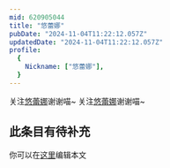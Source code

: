 ```yaml
---
mid: 620905044
title: "悠蕾娜"
pubDate: "2024-11-04T11:22:12.057Z"
updatedDate: "2024-11-04T11:22:12.057Z"
profile:
  {
    Nickname: ["悠蕾娜"],
  }
---
```


关注[悠蕾娜](https://space.bilibili.com/620905044)谢谢喵~ 关注[悠蕾娜](https://space.bilibili.com/620905044)谢谢喵~

## 此条目有待补充
你可以在[这里](https://github.com/Yuhanawa/VTuber.ICU-Content/edit/master/v/悠蕾娜/index.md)编辑本文
